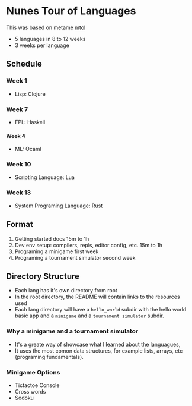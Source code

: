 # Nunes Tour of Languages
This was based on metame [mtol](https://github.com/metame/mtol)
</br>
- 5 languages in 8 to 12 weeks
- 3 weeks per language

## Schedule
### Week 1 
* Lisp: Clojure

### Week 7
* FPL: Haskell
    
#### Week 4
* ML: Ocaml
  
### Week 10
* Scripting Language: Lua

### Week 13
* System Programing Language: Rust

## Format
1. Getting started docs 15m to 1h
2. Dev env setup: compilers, repls, editor config, etc. 15m to 1h
3. Programing a minigame first week
4. Programing a tournament simulator second week

## Directory Structure
* Each lang has it's own directory from root
* In the root directory, the README will contain links to the resources used
* Each lang directory will have a `hello_world` subdir with the hello world basic app and a `minigame` and a `tournament simulator` subdir.

### Why a minigame and a tournament simulator
* It's a greate way of showcase what I learned about the languagues,
* It uses the most comon data structures, for example lists, arrays, etc (programing fundamentals).

### Minigame Options
* Tictactoe Console
* Cross words
* Sodoku
